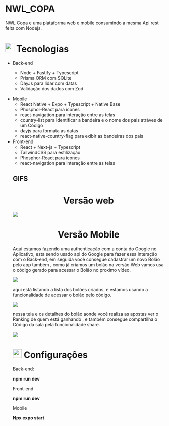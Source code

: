 # NWL_COPA
NWL Copa e uma plataforma web e mobile consumindo a mesma Api rest feita com Nodejs.

## <h1><img src="https://github.githubassets.com/images/icons/emoji/unicode/1f4bb.png" width="28px"/> Tecnologias</h1>

<ul>
<li>
Back-end

<div>
<ul>
<li>Node + Fastify + Typescript</li>
<li>Prisma ORM com SQLite</li>
<li>DayJs para lidar com datas</li>
<li>Validação dos dados com Zod</li>
<ul>
</li>
</ul>
<ul>
</div>

<div>
<li>
Mobile

<ul>
<li>React Native + Expo + Typescript + Native Base</li>
<li>Phosphor-React para ícones</li>
<li>react-navigation para interação entre as telas</li>
<li>country-list para Identificar a bandeira e o nome dos pais atráves de um Código</li>
<li>dayjs para formata as datas</li>
<li>react-native-country-flag para exibir as bandeiras dos pais</li>
</ul>

</li>
</div>
  

<div>
<li>
Front-end

<ul>
<li>React + Next-js + Typescript</li>
<li>TailwindCSS para estilização</li>
<li>Phosphor-React para ícones</li>
<li>react-navigation para interação entre as telas</li>

<ul>
</li>
</ul>
</div>


## GIFS
  
<div align="center">
<h1>
Versão web
</h1>
</div>
 
<img src="https://user-images.githubusercontent.com/54017816/232553203-ba898182-ff06-4057-a6d4-37d4bfdf9569.gif" />

<div align="center">
<h1>
Versão Mobile
</h1>
</div>

Aqui estamos fazendo uma authenticação com a conta do Google no Aplicativo, esta sendo usado api do Google para fazer essa interação com o Back-end, em seguida você consegue cadastrar um novo Bolão pelo app também , como já criamos um bolão na versão Web vamos usa o código gerado para acessar o Bolão no proximo vídeo.

<img src="https://user-images.githubusercontent.com/54017816/232638242-020ca6e2-5faa-4279-81a0-6482344ae3eb.gif" />
  
aqui está listando a lista dos bolões criados, e estamos usando a funcionalidade de acessar o bolão pelo código.

<img src="https://user-images.githubusercontent.com/54017816/232639440-3408fcbe-a1a0-456b-a3b0-0c9d6799482f.gif" />
  
nessa tela e os detalhes do bolão aonde você realiza as apostas ver o Ranking de quem está ganhando , e também consegue compartilha o Código da sala pela funcionalidade share.

<img src="https://user-images.githubusercontent.com/54017816/232638351-bbb49ab6-231d-4d8a-8d89-ca970ff352fe.gif" />

## <h1><img src="https://github.githubassets.com/images/icons/emoji/unicode/1f4bb.png" width="28px"/> Configurações</h1>

Back-end:

<strong>npm run dev </strong>

Front-end

<strong>npm run dev</strong>

Mobile

<strong>Npx expo start</strong>
